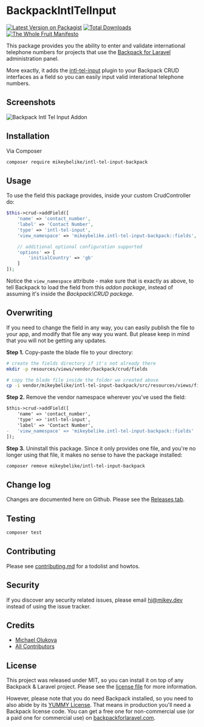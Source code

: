 # BackpackIntlTelInput

[![Latest Version on Packagist][ico-version]][link-packagist]
[![Total Downloads][ico-downloads]][link-downloads]
[![The Whole Fruit Manifesto](https://img.shields.io/badge/writing%20standard-the%20whole%20fruit-brightgreen)](https://github.com/the-whole-fruit/manifesto)

This package provides you the ability to enter and validate international telephone numbers for projects that use the [Backpack for Laravel](https://backpackforlaravel.com/) administration panel. 

More exactly, it adds the [intl-tel-input](https://intl-tel-input.com/) plugin to your Backpack CRUD interfaces as a field so you can easily input valid interational telephone numbers.


## Screenshots

![Backpack Intl Tel Input Addon](https://user-images.githubusercontent.com/1624261/144711736-7491f056-ba6d-4ca1-b78b-0aa6504fb6fb.png)


## Installation

Via Composer

``` bash
composer require mikeybelike/intl-tel-input-backpack
```

## Usage

To use the field this package provides, inside your custom CrudController do:

```php
$this->crud->addField([
    'name' => 'contact_number',
    'label' => 'Contact Number',
    'type' => 'intl-tel-input',
    'view_namespace' => 'mikeybelike.intl-tel-input-backpack::fields',

    // additional optional configuration supported
    'options' => [
        'initialCountry' => 'gb'
    ]
]);
```

Notice the ```view_namespace``` attribute - make sure that is exactly as above, to tell Backpack to load the field from this _addon package_, instead of assuming it's inside the _Backpack\CRUD package_.


## Overwriting

If you need to change the field in any way, you can easily publish the file to your app, and modify that file any way you want. But please keep in mind that you will not be getting any updates.

**Step 1.** Copy-paste the blade file to your directory:
```bash
# create the fields directory if it's not already there
mkdir -p resources/views/vendor/backpack/crud/fields

# copy the blade file inside the folder we created above
cp -i vendor/mikeybelike/intl-tel-input-backpack/src/resources/views/fields/field_name.blade.php resources/views/vendor/backpack/crud/fields/field_name.blade.php
```

**Step 2.** Remove the vendor namespace wherever you've used the field:
```diff
$this->crud->addField([
    'name' => 'contact_number',
    'type' => 'intl-tel-input',
    'label' => 'Contact Number',
-   'view_namespace' => 'mikeybelike.intl-tel-input-backpack::fields'
]);
```

**Step 3.** Uninstall this package. Since it only provides one file, and you're no longer using that file, it makes no sense to have the package installed:
```bash
composer remove mikeybelike/intl-tel-input-backpack
```

## Change log

Changes are documented here on Github. Please see the [Releases tab](https://github.com/mikeybelike/intl-tel-input-backpack/releases).

## Testing

``` bash
composer test
```

## Contributing

Please see [contributing.md](contributing.md) for a todolist and howtos.

## Security

If you discover any security related issues, please email hi@mikey.dev instead of using the issue tracker.

## Credits

- [Michael Olukoya][link-author]
- [All Contributors][link-contributors]

## License

This project was released under MIT, so you can install it on top of any Backpack & Laravel project. Please see the [license file](license.md) for more information. 

However, please note that you do need Backpack installed, so you need to also abide by its [YUMMY License](https://github.com/Laravel-Backpack/CRUD/blob/master/LICENSE.md). That means in production you'll need a Backpack license code. You can get a free one for non-commercial use (or a paid one for commercial use) on [backpackforlaravel.com](https://backpackforlaravel.com).


[ico-version]: https://img.shields.io/packagist/v/mikeybelike/intl-tel-input-backpack.svg?style=flat-square
[ico-downloads]: https://img.shields.io/packagist/dt/mikeybelike/intl-tel-input-backpack.svg?style=flat-square

[link-packagist]: https://packagist.org/packages/mikeybelike/intl-tel-input-backpack
[link-downloads]: https://packagist.org/packages/mikeybelike/intl-tel-input-backpack
[link-author]: https://github.com/mikeybelike
[link-contributors]: ../../contributors
